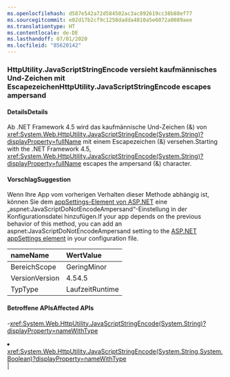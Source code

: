 ```yaml
---
ms.openlocfilehash: d587e542a72d584502ac3ac892619cc38b88ef77
ms.sourcegitcommit: e02d17b2cf9c1258dadda4810a5e6072a0089aee
ms.translationtype: HT
ms.contentlocale: de-DE
ms.lasthandoff: 07/01/2020
ms.locfileid: "85620142"
---
```

### <a name="httputilityjavascriptstringencode-escapes-ampersand"></a><span data-ttu-id="f3f10-101">HttpUtility.JavaScriptStringEncode versieht kaufmännisches Und-Zeichen mit Escapezeichen</span><span class="sxs-lookup"><span data-stu-id="f3f10-101">HttpUtility.JavaScriptStringEncode escapes ampersand</span></span>

#### <a name="details"></a><span data-ttu-id="f3f10-102">Details</span><span class="sxs-lookup"><span data-stu-id="f3f10-102">Details</span></span>

<span data-ttu-id="f3f10-103">Ab .NET Framework 4.5 wird das kaufmännische Und-Zeichen (&) von <xref:System.Web.HttpUtility.JavaScriptStringEncode(System.String)?displayProperty=fullName> mit einem Escapezeichen (&amp;) versehen.</span><span class="sxs-lookup"><span data-stu-id="f3f10-103">Starting with the .NET Framework 4.5, <xref:System.Web.HttpUtility.JavaScriptStringEncode(System.String)?displayProperty=fullName> escapes the ampersand (&amp;) character.</span></span>

#### <a name="suggestion"></a><span data-ttu-id="f3f10-104">Vorschlag</span><span class="sxs-lookup"><span data-stu-id="f3f10-104">Suggestion</span></span>

<span data-ttu-id="f3f10-105">Wenn Ihre App vom vorherigen Verhalten dieser Methode abhängig ist, können Sie dem [appSettings-Element von ASP.NET](https://docs.microsoft.com/previous-versions/aspnet/hh975440(v=vs.120)) eine „aspnet:JavaScriptDoNotEncodeAmpersand“-Einstellung in der Konfigurationsdatei hinzufügen.</span><span class="sxs-lookup"><span data-stu-id="f3f10-105">If your app depends on the previous behavior of this method, you can add an aspnet:JavaScriptDoNotEncodeAmpersand setting to the [ASP.NET appSettings element](https://docs.microsoft.com/previous-versions/aspnet/hh975440(v=vs.120)) in your configuration file.</span></span>

| <span data-ttu-id="f3f10-106">name</span><span class="sxs-lookup"><span data-stu-id="f3f10-106">Name</span></span>    | <span data-ttu-id="f3f10-107">Wert</span><span class="sxs-lookup"><span data-stu-id="f3f10-107">Value</span></span>       |
|:--------|:------------|
| <span data-ttu-id="f3f10-108">Bereich</span><span class="sxs-lookup"><span data-stu-id="f3f10-108">Scope</span></span>   |<span data-ttu-id="f3f10-109">Gering</span><span class="sxs-lookup"><span data-stu-id="f3f10-109">Minor</span></span>|
|<span data-ttu-id="f3f10-110">Version</span><span class="sxs-lookup"><span data-stu-id="f3f10-110">Version</span></span>|<span data-ttu-id="f3f10-111">4.5</span><span class="sxs-lookup"><span data-stu-id="f3f10-111">4.5</span></span>|
|<span data-ttu-id="f3f10-112">Typ</span><span class="sxs-lookup"><span data-stu-id="f3f10-112">Type</span></span>|<span data-ttu-id="f3f10-113">Laufzeit</span><span class="sxs-lookup"><span data-stu-id="f3f10-113">Runtime</span></span>

#### <a name="affected-apis"></a><span data-ttu-id="f3f10-114">Betroffene APIs</span><span class="sxs-lookup"><span data-stu-id="f3f10-114">Affected APIs</span></span>

-<xref:System.Web.HttpUtility.JavaScriptStringEncode(System.String)?displayProperty=nameWithType></li><li><xref:System.Web.HttpUtility.JavaScriptStringEncode(System.String,System.Boolean)?displayProperty=nameWithType></li></ul>|
